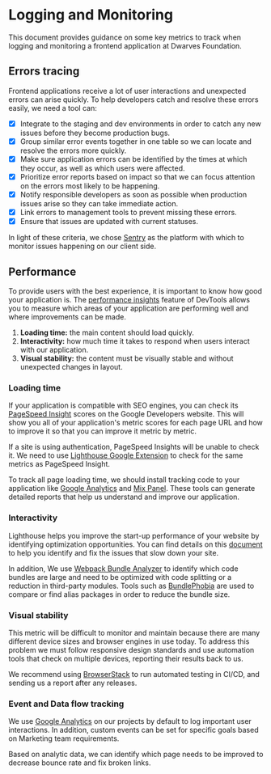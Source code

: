 # Logging and Monitoring

This document provides guidance on some key metrics to track when logging and monitoring a frontend application at Dwarves Foundation.

## Errors tracing

Frontend applications receive a lot of user interactions and unexpected errors can arise quickly. To help developers catch and resolve these errors easily, we need a tool can:

- [x] Integrate to the staging and dev environments in order to catch any new issues before they become production bugs.
- [x] Group similar error events together in one table so we can locate and resolve the errors more quickly.
- [x] Make sure application errors can be identified by the times at which they occur, as well as which users were affected.
- [x] Prioritize error reports based on impact so that we can focus attention on the errors most likely to be happening.
- [x] Notify responsible developers as soon as possible when production issues arise so they can take immediate action.
- [x] Link errors to management tools to prevent missing these errors.
- [x] Ensure that issues are updated with current statuses.

In light of these criteria, we chose [Sentry](https://sentry.io/) as the platform with which to monitor issues happening on our client side.

## Performance

To provide users with the best experience, it is important to know how good your application is. The [performance insights](https://developer.chrome.com/docs/devtools/performance-insights/) feature of DevTools allows you to measure which areas of your application are performing well and where improvements can be made.

1. **Loading time:** the main content should load quickly.
2. **Interactivity:** how much time it takes to respond when users interact with our application.
3. **Visual stability:** the content must be visually stable and without unexpected changes in layout.

### Loading time

If your application is compatible with SEO engines, you can check its [PageSpeed Insight](https://pagespeed.web.dev/) scores on the Google Developers website. This will show you all of your application's metric scores for each page URL and how to improve it so that you can improve it metric by metric.

If a site is using authentication, PageSpeed Insights will be unable to check it. We need to use [Lighthouse Google Extension](https://chrome.google.com/webstore/detail/lighthouse/blipmdconlkpinefehnmjammfjpmpbjk) to check for the same metrics as PageSpeed Insight.

To track all page loading time, we should install tracking code to your application like [Google Analytics](https://analytics.google.com/) and [Mix Panel](https://mixpanel.com/). These tools can generate detailed reports that help us understand and improve our application.

### Interactivity

Lighthouse helps you improve the start-up performance of your website by identifying optimization opportunities. You can find details on this [document](https://web.dev/bootup-time/) to help you identify and fix the issues that slow down your site.

In addition, We use [Webpack Bundle Analyzer](https://www.npmjs.com/package/webpack-bundle-analyzer) to identify which code bundles are large and need to be optimized with code splitting or a reduction in third-party modules. Tools such as [BundlePhobia](https://bundlephobia.com/) are used to compare or find alias packages in order to reduce the bundle size.

### Visual stability

This metric will be difficult to monitor and maintain because there are many different device sizes and browser engines in use today. To address this problem we must follow responsive design standards and use automation tools that check on multiple devices, reporting their results back to us.

We recommend using [BrowserStack](https://www.browserstack.com/) to run automated testing in CI/CD, and sending us a report after any releases.

### Event and Data flow tracking

We use [Google Analytics](https://analytics.google.com/) on our projects by default to log important user interactions. In addition, custom events can be set for specific goals based on Marketing team requirements.

Based on analytic data, we can identify which page needs to be improved to decrease bounce rate and fix broken links.

